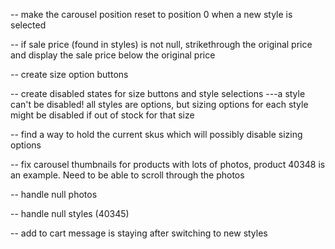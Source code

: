 -- make the carousel position reset to position 0 when a new style is selected

-- if sale price (found in styles) is not null, strikethrough the original price and display the sale price below the original price

-- create size option buttons

-- create disabled states for size buttons and style selections
---a style can't be disabled! all styles are options, but sizing options for each style might be disabled if out of stock for that size

-- find a way to hold the current skus which will possibly disable sizing options

-- fix carousel thumbnails for products with lots of photos, product 40348 is an example. Need to be able to scroll through the photos

-- handle null photos

-- handle null styles (40345)

-- add to cart message is staying after switching to new styles
